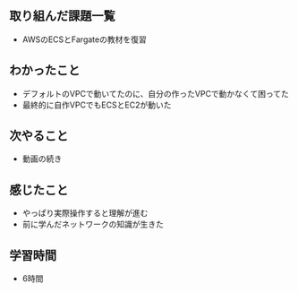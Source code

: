 ## 取り組んだ課題一覧
- AWSのECSとFargateの教材を復習

## わかったこと
- デフォルトのVPCで動いてたのに、自分の作ったVPCで動かなくて困ってた
- 最終的に自作VPCでもECSとEC2が動いた

## 次やること
- 動画の続き

## 感じたこと
- やっぱり実際操作すると理解が進む
- 前に学んだネットワークの知識が生きた

## 学習時間
- 6時間